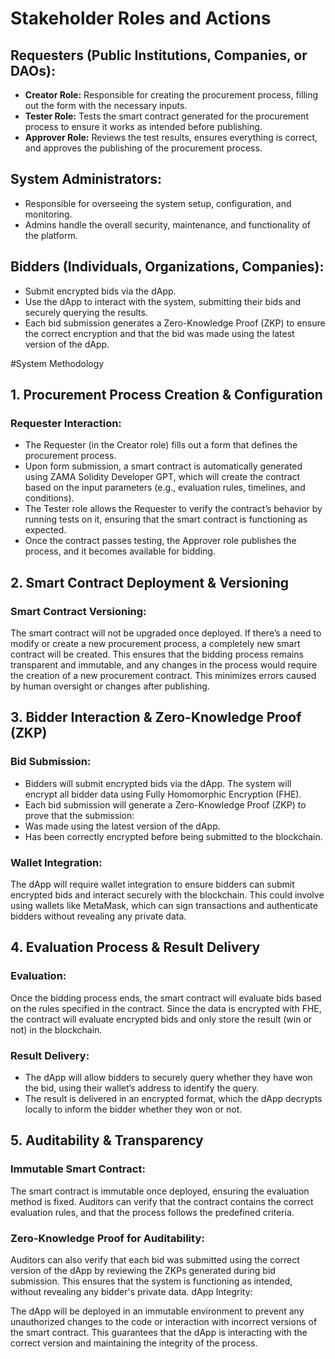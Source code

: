 # Stakeholder Roles and Actions
## Requesters (Public Institutions, Companies, or DAOs):

- **Creator Role:** Responsible for creating the procurement process, filling out the form with the necessary inputs.
- **Tester Role:** Tests the smart contract generated for the procurement process to ensure it works as intended before publishing.
- **Approver Role:** Reviews the test results, ensures everything is correct, and approves the publishing of the procurement process.

## System Administrators:
- Responsible for overseeing the system setup, configuration, and monitoring.
- Admins handle the overall security, maintenance, and functionality of the platform.

## Bidders (Individuals, Organizations, Companies):
- Submit encrypted bids via the dApp.
- Use the dApp to interact with the system, submitting their bids and securely querying the results.
- Each bid submission generates a Zero-Knowledge Proof (ZKP) to ensure the correct encryption and that the bid was made using the latest version of the dApp.

#System Methodology

## 1. Procurement Process Creation & Configuration
### Requester Interaction:
- The Requester (in the Creator role) fills out a form that defines the procurement process.
- Upon form submission, a smart contract is automatically generated using ZAMA Solidity Developer GPT, which will create the contract based on the input parameters (e.g., evaluation rules, timelines, and conditions).
- The Tester role allows the Requester to verify the contract’s behavior by running tests on it, ensuring that the smart contract is functioning as expected.
- Once the contract passes testing, the Approver role publishes the process, and it becomes available for bidding.

## 2. Smart Contract Deployment & Versioning
### Smart Contract Versioning:
The smart contract will not be upgraded once deployed. If there’s a need to modify or create a new procurement process, a completely new smart contract will be created.
This ensures that the bidding process remains transparent and immutable, and any changes in the process would require the creation of a new procurement contract. This minimizes errors caused by human oversight or changes after publishing.
## 3. Bidder Interaction & Zero-Knowledge Proof (ZKP)
### Bid Submission:
- Bidders will submit encrypted bids via the dApp. The system will encrypt all bidder data using Fully Homomorphic Encryption (FHE).
- Each bid submission will generate a Zero-Knowledge Proof (ZKP) to prove that the submission:
- Was made using the latest version of the dApp.
- Has been correctly encrypted before being submitted to the blockchain.
### Wallet Integration:
The dApp will require wallet integration to ensure bidders can submit encrypted bids and interact securely with the blockchain. This could involve using wallets like MetaMask, which can sign transactions and authenticate bidders without revealing any private data.

## 4. Evaluation Process & Result Delivery
### Evaluation:
Once the bidding process ends, the smart contract will evaluate bids based on the rules specified in the contract. Since the data is encrypted with FHE, the contract will evaluate encrypted bids and only store the result (win or not) in the blockchain.
### Result Delivery:
- The dApp will allow bidders to securely query whether they have won the bid, using their wallet’s address to identify the query.
- The result is delivered in an encrypted format, which the dApp decrypts locally to inform the bidder whether they won or not.

## 5. Auditability & Transparency
### Immutable Smart Contract:
The smart contract is immutable once deployed, ensuring the evaluation method is fixed. Auditors can verify that the contract contains the correct evaluation rules, and that the process follows the predefined criteria.
### Zero-Knowledge Proof for Auditability:

Auditors can also verify that each bid was submitted using the correct version of the dApp by reviewing the ZKPs generated during bid submission. This ensures that the system is functioning as intended, without revealing any bidder's private data.
dApp Integrity:

The dApp will be deployed in an immutable environment to prevent any unauthorized changes to the code or interaction with incorrect versions of the smart contract. This guarantees that the dApp is interacting with the correct version and maintaining the integrity of the process.